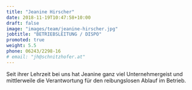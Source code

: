 ```yaml
---
title: "Jeanine Hirscher"
date: 2018-11-19T10:47:58+10:00
draft: false
image: "images/team/jeanine-hirscher.jpg"
jobtitle: "BETRIEBSLEITUNG / DISPO"
promoted: true
weight: 5.5
phone: 06243/2298-16
# email: "jh@schnitzhofer.at"
---
```


Seit ihrer Lehrzeit bei uns hat Jeanine ganz viel Unternehmergeist und mittlerweile die Verantwortung für den reibungslosen Ablauf im Betrieb.

